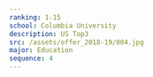 ```yaml
---
ranking: 1-15
school: Columbia University
description: US Top3
src: /assets/offer_2018-19/004.jpg
major: Education
sequence: 4
---
```

